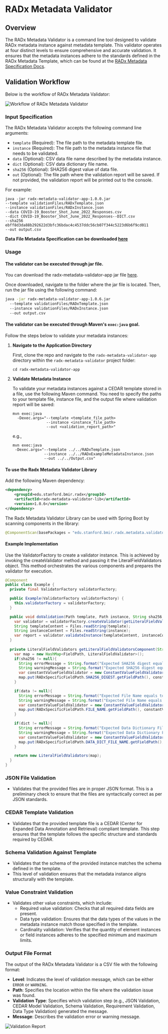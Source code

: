 # RADx Metadata Validator

## Overview
The RADx Metadata Validator is a command line tool designed to validate RADx metadata instance against metadata template. This validator operates at four distinct levels to ensure comprehensive and accurate validation. It ensures that the metadata instances adhere to the standards defined in the RADx Metadata Template, which can be found at the [RADx Metadata Specification Docs](https://radx.github.io/radx-metadata-specification-docs/).

## Validation Workflow
Below is the workflow of RADx Metadata Validator:

![Workflow of RADx Metadata Validator](Workflow.png)

### Input Specification
The RADx Metadata Validator accepts the following command line arguments:

- `template` (Required): The file path to the metadata template file.
- `instance` (Required): The file path to the metadata instance file that needs to be validated.
- `data` (Optional): CSV data file name described by the metadata instance.
- `dict` (Optional): CSV data dictionary file name.
- `sha256` (Optional): SHA256 digest value of data file.
- `out` (Optional): The file path where the validation report will be saved. If not provided, the validation report will be printed out to the console.

For example:

```
java -jar radx-metadata-validator-app-1.0.0.jar 
--template validationFiles/RADxTemplate.json 
--instance validationFiles/RADxInstance.json 
--data COVID-19_Booster_Shot_June_2022_Responses.csv
--dict COVID-19_Booster_Shot_June_2022_Responses--DICT.csv
--sha256 ebff8d3da88b292622d3bfc36bdac4c4537ddc56cb07f344c5223d6b6f9cd011
--out output.csv
```
**Data File Metadata Specification can be downloaded [here](https://github.com/bmir-radx/radx-metadata-validator/releases/download/v1.0.6/RADxMetadataSpecification.json
)**

### Usage
#### The validator can be executed through jar file.
You can download the radx-metadata-validator-app jar file [here](https://github.com/bmir-radx/radx-metadata-validator/releases/download/v1.0.6/radx-metadata-validator-app-1.0.6.jar).

Once downloaded, navigate to the folder where the jar file is located. Then, run the jar file using the following command:

```bash
java -jar radx-metadata-validator-app-1.0.6.jar 
  --template validationFiles/RADxTemplate.json 
  --instance validationFiles/RADxInstance.json 
  --out output.csv
```

#### The validator can be executed through Maven's `exec:java` goal. 
Follow the steps below to validate your metadata instances:
1. **Navigate to the Application Directory**

   First, clone the repo and navigate to the `radx-metadata-validator-app` directory within the `radx-metadata-validator` project folder:

   ```
   cd radx-metadata-validator-app
   ```

2. **Validate Metadata Instance**

   To validate your metadata instances against a CEDAR template stored in a file, use the following Maven command. You need to specify the paths to your template file, instance file, and the output file where validation report will be saved:

   ```
   mvn exec:java 
     -Dexec.args="--template <template_file_path> 
                  --instance <instance_file_path> 
                  --out <validation_report_path>"
    ```

   e.g.,

    ```
    mvn exec:java 
     -Dexec.args="--template ../../RADxTemplate.json
                  --instance ../../RADxExampleMetadataInstance.json 
                  --out ../../Output.csv"
    ```

#### To use the Radx Metadata Validator Library
Add the following Maven dependency:
```xml
<dependency>
    <groupId>edu.stanford.bmir.radx</groupId>
    <artifactId>radx-metadata-validator-lib</artifactId>
    <version>1.0.6</version>
</dependency>
```
The Radx Metadata Validator Library can be used with Spring Boot by scanning components in the library:
```java
@ComponentScan(basePackages = "edu.stanford.bmir.radx.metadata.validator")
```
#### Example Implementation
Use the ValidatorFactory to create a validator instance. This is achieved by invoking the createValidator method and passing it the LiteralFieldValidators object. This method orchestrates the various components and prepares the validator for execution.

```java
@Component
public class Example {
  private final ValidatorFactory validatorFactory;

  public Example(ValidatorFactory validatorFactory) {
    this.validatorFactory = validatorFactory;
  }

  public void doValidation(Path template, Path instance, String sha256, String data, String dict){
    var validator = validatorFactory.createValidator(getLiteralFieldValidatorsComponent(sha256, data, dict));
    String templateContent = Files.readString(template);
    String instanceContent = Files.readString(instance);
    var report = validator.validateInstance(templateContent, instanceContent);
  }
  
  private LiteralFieldValidators getLiteralFieldValidatorsComponent(String sha256, String data, String dict){
    var map = new HashMap<FieldPath, LiteralFieldValidator>();
    if(sha256 != null){
      String errorMessage = String.format("Expected SHA256 digest equals to %s", sha256);
      String warningMessage = String.format("Expected SHA256 digest equals to %s, but an empty value is received.", sha256);
      var constantValueFieldValidator = new ConstantValueFieldValidator(sha256, errorMessage, warningMessage);
      map.put(RADxSpecificFieldPath.SHA256_DIGEST.getFieldPath(), constantValueFieldValidator);
    }

    if(data != null){
      String errorMessage = String.format("Expected File Name equals to %s", data);
      String warningMessage = String.format("Expected File Name equals to %s, but an empty value is received.", data);
      var constantValueFieldValidator = new ConstantValueFieldValidator(data, errorMessage, warningMessage);
      map.put(RADxSpecificFieldPath.FILE_NAME.getFieldPath(), constantValueFieldValidator);
    }

    if(dict != null){
      String errorMessage = String.format("Expected Data Dictionary File Name equals to %s", dict);
      String warningMessage = String.format("Expected Data Dictionary File Name equals to %s, but an empty value is received.", dict);
      var constantValueFieldValidator = new ConstantValueFieldValidator(dict, errorMessage, warningMessage);
      map.put(RADxSpecificFieldPath.DATA_DICT_FILE_NAME.getFieldPath(), constantValueFieldValidator);
    }

    return new LiteralFieldValidators(map);
  }
}
```

### JSON File Validation
- Validates that the provided files are in proper JSON format. This is a preliminary check to ensure that the files are syntactically correct as per JSON standards.

### CEDAR Template Validation
- Validates that the provided template file is a CEDAR (Center for Expanded Data Annotation and Retrieval) compliant template. This step ensures that the template follows the specific structure and standards required by CEDAR.

### Schema Validation Against Template
- Validates that the schema of the provided instance matches the schema defined in the template.
- This level of validation ensures that the metadata instance aligns structurally with the template.

### Value Constraint Validation
- Validates other value constraints, which include:
    - Required value validation: Checks that all required data fields are present.
    - Data type validation: Ensures that the data types of the values in the metadata instance match those specified in the template.
    - Cardinality validation: Verifies that the quantity of element instances or field instances adheres to the specified minimum and maximum limits.

### Output File Format
The output of the RADx Metadata Validator is a CSV file with the following format:

- **Level**: Indicates the level of validation message, which can be either `ERROR` or `WARNING`.
- **Path**: Specifies the location within the file where the validation issue was found.
- **Validation Type**: Specifies which validation step (e.g., JSON Validation, CEDAR Model Validation, Schema Validation, Requirement Validation, Data Type Validation) generated the message.
- **Message**: Describes the validation error or warning message.

![Validation Report](ValidationReportExample.png)

